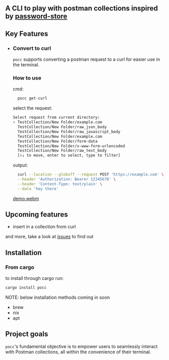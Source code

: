<h2>
  A CLI to play with postman collections inspired by <a href="https://www.passwordstore.org" target="_blank">password-store</a>
</h2>

## Key Features
* ### Convert to curl
  `pocc` supports converting a postman request to a curl for easier use in the terminal.

  ### How to use

  cmd:
  ```bash
    pocc get-curl
  ```
  select the request:
  ```bash
  Select request from current directory:
  > TestCollection/New Folder/example.com
    TestCollection/New Folder/raw_json_body
    TestCollection/New Folder/raw_javascript_body
    TestCollection/New Folder/example.com
    TestCollection/New Folder/form-data
    TestCollection/New Folder/x-www-form-urlencoded
    TestCollection/New Folder/raw_text_body
    [↑↓ to move, enter to select, type to filter]
  ```

  output:
  ```bash
    curl --location --globoff --request POST 'https://example.com' \
    --header 'Authorization: Bearer 12345678' \
    --header 'Content-Type: text/plain' \
    --data 'hey there'
  ```
  [demo.webm](https://github.com/RitickMadaan/postman-collection-cli/assets/43561186/52116e6b-e53f-4d53-9154-5ef4f1a74e16)<h2>
  
## Upcoming features
* insert in a collection from curl
    
and more, take a look at [issues](https://github.com/RitickMadaan/postman-collection-cli/issues) to find out

## Installation

### From cargo

to install through cargo run:

```bash
cargo install pocc
```
NOTE: below installation methods coming in soon
* brew
* nix
* apt

## Project goals

`pocc`'s fundamental objective is to empower users to seamlessly interact with Postman collections, all within the convenience of their terminal.
